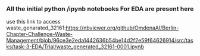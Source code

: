 ### All the initial python /ipynb notebooks For EDA are present here
use this link to access waste_genarated_32161:https://nbviewer.org/github/OmdenaAI/Berlin-Chapter-Challenge-Waste-Management/blob/96ce3e2eda1442636b54be14d2f2e59f64626914/src/tasks/task-3-EDA/Trial/waste_generated_32161-0001.ipynb
